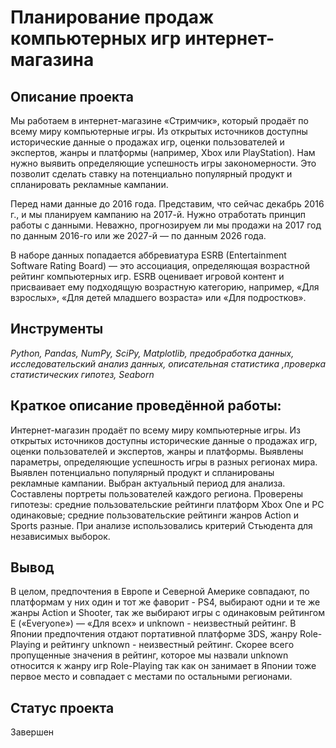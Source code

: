 # Планирование продаж компьютерных игр интернет-магазина


## Описание проекта

Мы работаем в интернет-магазине «Стримчик», который продаёт по всему миру компьютерные игры. Из открытых источников доступны исторические данные о продажах игр, оценки пользователей и экспертов, жанры и платформы (например, Xbox или PlayStation). Нам нужно выявить определяющие успешность игры закономерности. Это позволит сделать ставку на потенциально популярный продукт и спланировать рекламные кампании.

Перед нами данные до 2016 года. Представим, что сейчас декабрь 2016 г., и мы планируем кампанию на 2017-й. Нужно отработать принцип работы с данными. Неважно, прогнозируем ли мы продажи на 2017 год по данным 2016-го или же 2027-й — по данным 2026 года.

В наборе данных попадается аббревиатура ESRB (Entertainment Software Rating Board) — это ассоциация, определяющая возрастной рейтинг компьютерных игр. ESRB оценивает игровой контент и присваивает ему подходящую возрастную категорию, например, «Для взрослых», «Для детей младшего возраста» или «Для подростков».


## Инструменты

*Python, Pandas, NumPy, SciPy, Matplotlib, предобработка данных, исследовательский анализ данных, описательная статистика ,проверка статистических гипотез, Seaborn*


## Краткое описание проведённой работы:

Интернет-магазин продаёт по всему миру компьютерные игры. Из открытых источников доступны исторические данные о продажах игр, оценки пользователей и экспертов, жанры и платформы. Выявлены параметры, определяющие успешность игры в разных регионах мира. Выявлен потенциально популярный продукт и спланированы рекламные кампании. Выбран актуальный период для анализа. Составлены портреты пользователей каждого региона. Проверены гипотезы: средние пользовательские рейтинги платформ Xbox One и PC одинаковые; средние пользовательские рейтинги жанров Action и Sports разные. При анализе использовались критерий Стьюдента для независимых выборок.


##  Вывод

В целом, предпочтения в Европе и Северной Америке совпадают, по платформам у них один и тот же фаворит - PS4, выбирают одни и те же жанры Action и Shooter, так же выбирают игры с одинаковым рейтингом E («Everyone») — «Для всех» и unknown - неизвестный рейтинг. В Японии предпочтения отдают портативной платформе 3DS, жанру Role-Playing и рейтингу unknown - неизвестный рейтинг. Скорее всего пропущенные значения в рейтинг, которое мы назвали unknown относится к жанру игр Role-Playing так как он занимает в Японии тоже первое место и совпадает с местами по остальными регионами.


##  Статус проекта 

Завершен
